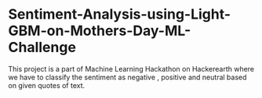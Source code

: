 # Sentiment-Analysis-using-Light-GBM-on-Mothers-Day-ML-Challenge

This project is a part of Machine Learning Hackathon on Hackerearth where we have to classify the sentiment as negative , positive and 
neutral based on given quotes of text. 

